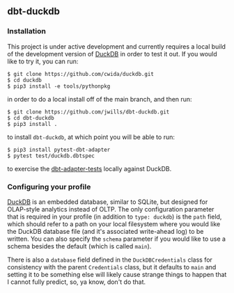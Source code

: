 ## dbt-duckdb

### Installation
This project is under active development and currently requires a local build of the development version of [DuckDB](https://github.com/cwida/duckdb)
in order to test it out. If you would like to try it, you can run:

```
$ git clone https://github.com/cwida/duckdb.git
$ cd duckdb
$ pip3 install -e tools/pythonpkg
```

in order to do a local install off of the main branch, and then run:

```
$ git clone https://github.com/jwills/dbt-duckdb.git
$ cd dbt-duckdb
$ pip3 install .
```

to install `dbt-duckdb`, at which point you will be able to run:

```
$ pip3 install pytest-dbt-adapter
$ pytest test/duckdb.dbtspec
```

to exercise the [dbt-adapter-tests](https://github.com/fishtown-analytics/dbt-adapter-tests) locally against DuckDB.

### Configuring your profile

[DuckDB](http://duckdb.org) is an embedded database, similar to SQLite, but designed for OLAP-style analytics instead of OLTP. The only
configuration parameter that is required in your profile (in addition to `type: duckdb`) is the `path` field, which should refer to
a path on your local filesystem where you would like the DuckDB database file (and it's associated write-ahead log) to be written.
You can also specify the `schema` parameter if you would like to use a schema besides the default (which is called `main`).

There is also a `database` field defined in the `DuckDBCredentials` class for consistency with the parent `Credentials` class,
but it defaults to `main` and setting it to be something else will likely cause strange things to happen that I cannot fully predict,
so, ya know, don't do that.
